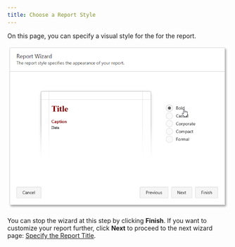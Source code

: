 ```yaml
---
title: Choose a Report Style
---
```

On this page, you can specify a visual style for the for the report.

![web-report-designer-wizard-choose-report-style](../../../../../images/Img24822.png)

You can stop the wizard at this step by clicking **Finish**. If you want to customize your report further, click **Next** to proceed to the next wizard page: [Specify the Report Title](../../../../../../interface-elements-for-web/articles/report-designer/wizards/report-wizard/data-bound-report/specify-the-report-title.md).